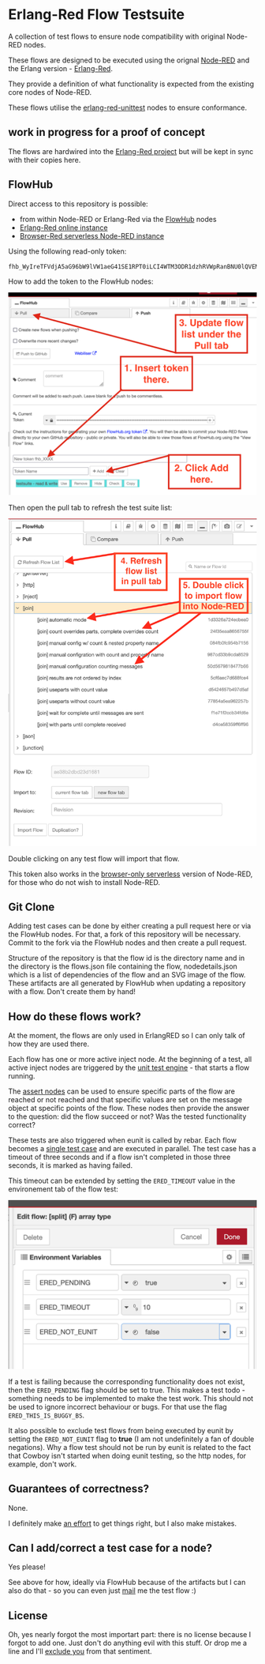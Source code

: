 # Erlang-Red Flow Testsuite

A collection of test flows to ensure node compatibility with original Node-RED nodes.

These flows are designed to be executed using the orignal [Node-RED](https://nodered.org) and the Erlang version - [Erlang-Red](https://github.com/gorenje/erlang-red).

They provide a definition of what functionality is expected from the existing core nodes of Node-RED.

These flows utilise the [erlang-red-unittest](https://github.com/gorenje/erlang-red-unittesting-nodes) nodes to ensure conformance.

## work in progress for a proof of concept

The flows are hardwired into the [Erlang-Red project](https://github.com/gorenje/erlang-red/tree/main/priv/testflows) but will be kept in sync with their copies here.

## FlowHub

Direct access to this repository is possible:

- from within Node-RED or Erlang-Red via the [FlowHub](https://flows.nodered.org/node/@gregoriusrippenstein/node-red-contrib-flowhub) nodes
- [Erlang-Red online instance](https://ered.fly.dev/erlang-red)
- [Browser-Red serverless Node-RED instance](https://deadred.openmindmap.org)

Using the following read-only token:

```
fhb_WyIreTFVdjA5aG96bW9lVW1aeG41SE1RPT0iLCI4WTM3ODR1dzhRVWpRanBNU0lQVEM2OG5PRVZwRFZpQm84M0dTT3VRTVdEcmh6N0VyUTk2a1JXVUZpdWZkUnZLS0pTb0NBWmRnT25oa3g3VHlRcUd3ZUM2SmU0RTNZOUJwbjN2alRqc2dMNi9tekswUkRPYzlaNjBEZ0RoUzBtbnZMeFFUSWZIV3oxczZMYTRYTXA4UVFldmsxM0hGWlcwS2RrVEEzaVB4ZjBSTW4xdTF0UXZjYjIyRDI2ZEpTQUI0Q3dDdzd1NXdzZlB3dWd0N1VKT3RmUGkzakNDRzcwaVd6dzdFdkZrNGlyTFl2S2Z6cThMIl0
```

How to add the token to the FlowHub nodes:

![img](.images/flowhub-token-tab.png)


Then open the pull tab to refresh the test suite list:

![img](.images/update-pull-tab.png)

Double clicking on any test flow will import that flow.

This token also works in the [browser-only serverless](https://deadred.flowhub.org) version of Node-RED, for those who do not wish to install Node-RED.

## Git Clone

Adding test cases can be done by either creating a pull request here or via the FlowHub nodes. For that, a fork of this repository will be necessary. Commit to the fork via the FlowHub nodes and then create a pull request.

Structure of the repository is that the flow id is the directory name and in the directory is the flows.json file containing the flow, nodedetails.json which is a list of dependencies of the flow and an SVG image of the flow. These artifacts are all generated by FlowHub when updating a repository with a flow. Don't create them by hand!

## How do these flows work?

At the moment, the flows are only used in ErlangRED so I can only talk of how they are used there.

Each flow has one or more active inject node. At the beginning of a test, all active inject nodes are triggered by the [unit test engine](https://github.com/gorenje/erlang-red/blob/c0cdebe6e0af83747fe406771bd50cf6ad59a528/src/servers/ered_unittest_engine.erl#L193-L200) - that starts a flow running.

The [assert nodes](https://flows.nodered.org/node/@gregoriusrippenstein/erlang-red-unittest) can be used to ensure specific parts of the flow are reached or not reached and that specific values are set on the message object at specific points of the flow. These nodes then provide the answer to the question: did the flow succeed or not? Was the tested functionality correct?

These tests are also triggered when eunit is called by rebar. Each flow becomes a [single test case](https://github.com/gorenje/erlang-red/blob/c0cdebe6e0af83747fe406771bd50cf6ad59a528/test/flow_file_test.erl#L199-L217) and are executed in parallel. The test case has a timeout of three seconds and if a flow isn't completed in those three seconds, it is marked as having failed.

This timeout can be extended by setting the `ERED_TIMEOUT` value in the environement tab of the flow test:

![img](.images/flow-test-settings.png)

If a test is failing because the corresponding functionality does not exist, then the `ERED_PENDING` flag should be set to true. This makes a test todo - something needs to be implemented to make the test work. This should not be used to ignore incorrect behaviour or bugs. For that use the flag `ERED_THIS_IS_BUGGY_BS`.

It also possible to exclude test flows from being executed by eunit by setting the `ERED_NOT_EUNIT` flag to **true** (I am not undefinitely a fan of double negations). Why a flow test should not be run by eunit is related to the fact that Cowboy isn't started when doing eunit testing, so the http nodes, for example, don't work.

## Guarantees of correctness?

None.

I definitely make [an effort](https://discourse.nodered.org/t/switch-node-check-all-mode-and-otherwise-why-does-otherwise-not-match/96794) to get things right, but I also make mistakes.

## Can I add/correct a test case for a node?

Yes please!

See above for how, ideally via FlowHub because of the artifacts but I can also do that - so you can even just [mail](mailto:testflows@spread-the.love) me the test flow :)

## License

Oh, yes nearly forgot the most importart part: there is no license because I forgot to add one. Just don't do anything evil with this stuff. Or drop me a line and I'll [exclude you](https://opensource.stackexchange.com/questions/2468/is-there-a-license-which-prevents-misuse-of-the-source-code/2471#2471) from that sentiment.
